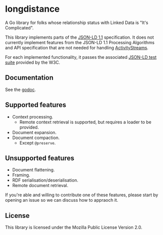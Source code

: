 # longdistance

A Go library for folks whose relationship status with Linked Data is "It's Complicated".

This library implements parts of the [JSON-LD 1.1][jld] specification. It does not currently implement features from the JSON-LD 1.1 Processing Algorithms and API specification that are not needed for handling [ActivityStreams][as].

[jld]: https://www.w3.org/TR/json-ld/
[as]: https://www.w3.org/TR/activitystreams-core/

For each implemented functionality, it passes the associated [JSON-LD test suite][jldtest] provided by the W3C.

[jldtest]: https://w3c.github.io/json-ld-api/tests/

## Documentation

See the [godoc](https://pkg.go.dev/sourcery.dny.nu/longdistance).

## Supported features

* Context processing.
  * Remote context retrieval is supported, but requires a loader to be provided.
* Document expansion.
* Document compaction.
    * Except `@preserve`.

## Unsupported features

* Document flattening.
* Framing.
* RDF serialisation/deserialisation.
* Remote document retrieval.

If you're able and willing to contribute one of these features, please start by opening an issue so we can discuss how to appraoch it.

## License

This library is licensed under the Mozilla Public License Version 2.0.
